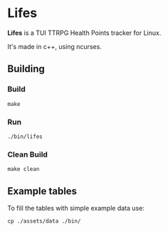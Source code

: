 # Lifes

**Lifes** is a TUI TTRPG Health Points tracker for Linux.

It's made in c++, using ncurses.

## Building

### Build

```
make
```

### Run

```
./bin/lifes
```

### Clean Build

```
make clean
```

## Example tables

To fill the tables with simple example data use:

```
cp ./assets/data ./bin/
```

